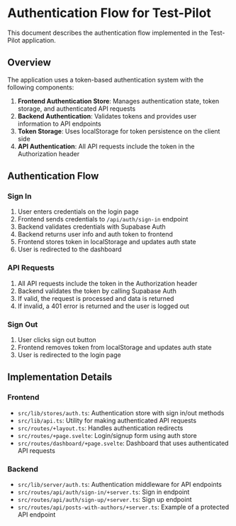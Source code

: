 # Authentication Flow for Test-Pilot

This document describes the authentication flow implemented in the Test-Pilot application.

## Overview

The application uses a token-based authentication system with the following components:

1. **Frontend Authentication Store**: Manages authentication state, token storage, and authenticated API requests
2. **Backend Authentication**: Validates tokens and provides user information to API endpoints
3. **Token Storage**: Uses localStorage for token persistence on the client side
4. **API Authentication**: All API requests include the token in the Authorization header

## Authentication Flow

### Sign In
1. User enters credentials on the login page
2. Frontend sends credentials to `/api/auth/sign-in` endpoint
3. Backend validates credentials with Supabase Auth
4. Backend returns user info and auth token to frontend
5. Frontend stores token in localStorage and updates auth state
6. User is redirected to the dashboard

### API Requests
1. All API requests include the token in the Authorization header
2. Backend validates the token by calling Supabase Auth
3. If valid, the request is processed and data is returned
4. If invalid, a 401 error is returned and the user is logged out

### Sign Out
1. User clicks sign out button
2. Frontend removes token from localStorage and updates auth state
3. User is redirected to the login page

## Implementation Details

### Frontend
- `src/lib/stores/auth.ts`: Authentication store with sign in/out methods
- `src/lib/api.ts`: Utility for making authenticated API requests
- `src/routes/+layout.ts`: Handles authentication redirects
- `src/routes/+page.svelte`: Login/signup form using auth store
- `src/routes/dashboard/+page.svelte`: Dashboard that uses authenticated API requests

### Backend
- `src/lib/server/auth.ts`: Authentication middleware for API endpoints
- `src/routes/api/auth/sign-in/+server.ts`: Sign in endpoint
- `src/routes/api/auth/sign-up/+server.ts`: Sign up endpoint
- `src/routes/api/posts-with-authors/+server.ts`: Example of a protected API endpoint
